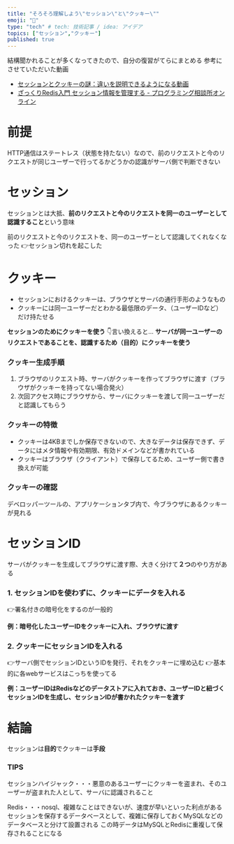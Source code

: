 ```yaml
---
title: "そろそろ理解しよう\"セッション\"と\"クッキー\""
emoji: "👏"
type: "tech" # tech: 技術記事 / idea: アイデア
topics: ["セッション","クッキー"]
published: true
---
```


結構聞かれることが多くなってきたので、自分の復習がてらにまとめる
参考にさせていただいた動画
- [セッションとクッキーの謎：違いを説明できるようになる動画](https://www.youtube.com/watch?v=EgUgmYLuLYE)
- [ざっくりRedis入門 セッション情報を管理する - プログラミング相談所オンライン](https://www.youtube.com/watch?v=FS6u5YFnnNc)

# 前提
HTTP通信はステートレス（状態を持たない）なので、前のリクエストと今のリクエストが同じユーザーで行ってるかどうかの認識がサーバ側で判断できない


# セッション
セッションとは大抵、**前のリクエストと今のリクエストを同一のユーザーとして認識すること**という意味

前のリクエストと今のリクエストを、同一のユーザーとして認識してくれなくなった
👉セッション切れを起こした

# クッキー
- セッションにおけるクッキーは、ブラウザとサーバの通行手形のようなもの
- クッキーには同一ユーザーだとわかる最低限のデータ、（ユーザーIDなど）だけ持たせる

**セッションのためにクッキーを使う**
👇言い換えると...
**サーバが同一ユーザーのリクエストであることを、認識するため（目的）にクッキーを使う**



### クッキー生成手順
1. ブラウザのリクエスト時、サーバがクッキーを作ってブラウザに渡す（ブラウザがクッキーを持ってない場合発火）
2. 次回アクセス時にブラウザから、サーバにクッキーを渡して同一ユーザーだと認識してもらう


### クッキーの特徴
- クッキーは4KBまでしか保存できないので、大きなデータは保存できず、データにはメタ情報や有効期限、有効ドメインなどが書かれている
- クッキーはブラウザ（クライアント）で保存してるため、ユーザー側で書き換えが可能

### クッキーの確認
デベロッパーツールの、アプリケーションタブ内で、今ブラウザにあるクッキーが見れる




# セッションID
サーバがクッキーを生成してブラウザに渡す際、大きく分けて**２つ**のやり方がある

### 1. セッションIDを使わずに、クッキーにデータを入れる
👉署名付きの暗号化をするのが一般的
		
**例：暗号化したユーザーIDをクッキーに入れ、ブラウザに渡す**
		
		
### 2. クッキーにセッションIDを入れる
👉サーバ側でセッションIDというIDを発行、それをクッキーに埋め込む
👉基本的に各webサービスはこっちを使ってる

**例：ユーザーIDはRedisなどのデータストアに入れておき、ユーザーIDと紐づくセッションIDを生成し、セッションIDが書かれたクッキーを渡す**
		




# 結論
セッションは**目的**でクッキーは**手段**

### TIPS
セッションハイジャック・・・悪意のあるユーザーにクッキーを盗まれ、そのユーザーが盗まれた人として、サーバに認識されること

Redis・・・nosql、複雑なことはできないが、速度が早いといった利点がある
セッションを保存するデータベースとして、複雑に保存しておくMySQLなどのデータベースと分けて設置される
この時データはMySQLとRedisに重複して保存されることになる